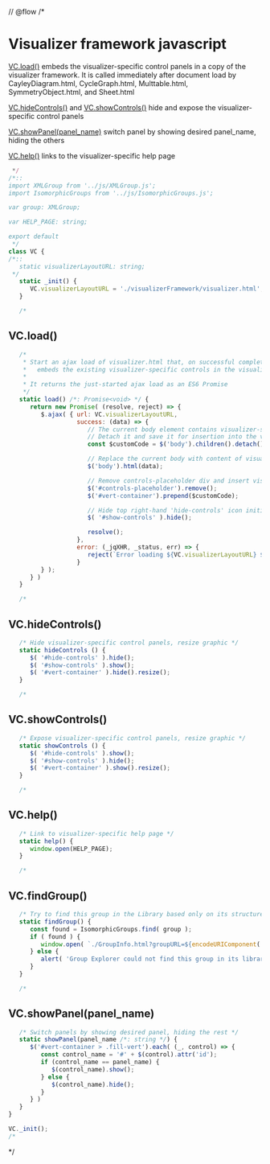 // @flow
/*
# Visualizer framework javascript

[VC.load()](#vc-load-) embeds the visualizer-specific control panels in a copy of the visualizer framework. It is called immediately after document load by CayleyDiagram.html, CycleGraph.html, Multtable.html, SymmetryObject.html, and Sheet.html

[VC.hideControls()](#vc-hideControls-) and [VC.showControls()](#vc-showControls-) hide and expose the visualizer-specific control panels

[VC.showPanel(panel_name)](#vc-showpanel-panel_name-) switch panel by showing desired panel_name, hiding the others

[VC.help()](#vc-help-) links to the visualizer-specific help page

```javascript
 */
/*::
import XMLGroup from '../js/XMLGroup.js';
import IsomorphicGroups from '../js/IsomorphicGroups.js';

var group: XMLGroup;

var HELP_PAGE: string;

export default
 */
class VC {
/*::
   static visualizerLayoutURL: string;
 */   
   static _init() {
      VC.visualizerLayoutURL = './visualizerFramework/visualizer.html';
   }

   /*
```
## VC.load()
```javascript
   /*
    * Start an ajax load of visualizer.html that, on successful completion,
    *   embeds the existing visualizer-specific controls in the visualizer framework
    *
    * It returns the just-started ajax load as an ES6 Promise
    */
   static load() /*: Promise<void> */ {
      return new Promise( (resolve, reject) => {
         $.ajax( { url: VC.visualizerLayoutURL,
                   success: (data) => {
                      // The current body element contains visualizer-specific layout
                      // Detach it and save it for insertion into the visualizer framework below
                      const $customCode = $('body').children().detach();

                      // Replace the current body with content of visualizer.html, append resetTemplate
                      $('body').html(data);

                      // Remove controls-placeholder div and insert visualizer-specific code saved above
                      $('#controls-placeholder').remove();
                      $('#vert-container').prepend($customCode);

                      // Hide top right-hand 'hide-controls' icon initially
                      $( '#show-controls' ).hide();

                      resolve();
                   },
                   error: (_jqXHR, _status, err) => {
                      reject(`Error loading ${VC.visualizerLayoutURL} ${err === undefined ? '' : ': ' + err}`);
                   }
         } );
      } )
   }

   /*
```
## VC.hideControls()
```javascript
   /* Hide visualizer-specific control panels, resize graphic */
   static hideControls () {
      $( '#hide-controls' ).hide();
      $( '#show-controls' ).show();
      $( '#vert-container' ).hide().resize();
   }

   /*
```
## VC.showControls()
```javascript
   /* Expose visualizer-specific control panels, resize graphic */
   static showControls () {
      $( '#hide-controls' ).show();
      $( '#show-controls' ).hide();
      $( '#vert-container' ).show().resize();
   }

   /*
```
## VC.help()
```javascript
   /* Link to visualizer-specific help page */
   static help() {
      window.open(HELP_PAGE);
   }

   /*
```
## VC.findGroup()
```javascript
   /* Try to find this group in the Library based only on its structure */
   static findGroup() {
      const found = IsomorphicGroups.find( group );
      if ( found ) {
         window.open( `./GroupInfo.html?groupURL=${encodeURIComponent( found.URL )}` );
      } else {
         alert( 'Group Explorer could not find this group in its library.' );
      }
   }

   /*
```
## VC.showPanel(panel_name)
```javascript
   /* Switch panels by showing desired panel, hiding the rest */
   static showPanel(panel_name /*: string */) {
      $('#vert-container > .fill-vert').each( (_, control) => {
         const control_name = '#' + $(control).attr('id');
         if (control_name == panel_name) {
            $(control_name).show();
         } else {
            $(control_name).hide();
         }
      } )
   }
}

VC._init();
/*
```
 */

